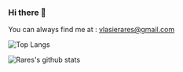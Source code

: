 ### Hi there 👋

You can always find me at : vlasierares@gmail.com

![Top Langs](https://github-readme-stats.vercel.app/api/top-langs/?username=rares221&langs_count=11)

![Rares's github stats](https://github-readme-stats.vercel.app/api?username=rares221&count_private=true&show_icons=true&theme=radical)
<br>
